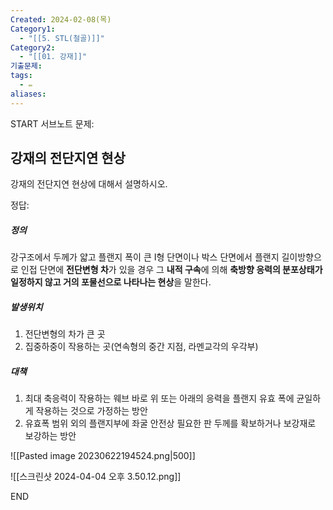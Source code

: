 ```yaml
---
Created: 2024-02-08(목)
Category1:
  - "[[5. STL(철골)]]"
Category2:
  - "[[01. 강재]]"
기출문제:
tags:
  - ✏️
aliases:
---
```

START
서브노트
문제:  
## 강재의 전단지연 현상

강재의 전단지연 현상에 대해서 설명하시오.


정답: 


##### 정의

강구조에서 두께가 얇고 플랜지 폭이 큰 I형 단면이나 박스 단면에서 플랜지 길이방향으로 인접 단면에 **전단변형 차**가 있을 경우 그 **내적 구속**에 의해 **축방향 응력의 분포상태가 일정하지 않고 거의 포물선으로 나타나는 현상**을 말한다.

##### 발생위치

1. 전단변형의 차가 큰 곳
2. 집중하중이 작용하는 곳(연속형의 중간 지점, 라멘교각의 우각부)

##### 대책

1. 최대 축응력이 작용하는 웨브 바로 위 또는 아래의 응력을 플랜지 유효 폭에 균일하게 작용하는 것으로 가정하는 방안
2. 유효폭 범위 외의 플랜지부에 좌굴 안전상 필요한 판 두께를 확보하거나 보강재로 보강하는 방안

![[Pasted image 20230622194524.png|500]]

![[스크린샷 2024-04-04 오후 3.50.12.png]]
<!--ID: 1687436091586-->
END